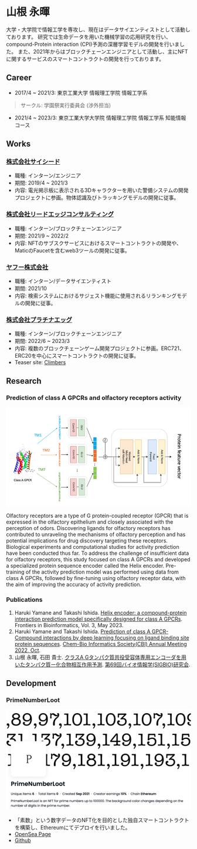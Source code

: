 # 山根 永暉

大学・大学院で情報工学を専攻し、現在はデータサイエンティストとして活動しております。
研究では生命データを用いた機械学習の応用研究を行い、compound-Protein interaction (CPI)予測の深層学習モデルの開発を行いました。
また、2021年からはブロックチェーンエンジニアとして活動し、主にNFTに関するサービスのスマートコントラクトの開発を行っております。

## Career

- 2017/4 ~ 2021/3: 東京工業大学 情報理工学院 情報工学系
>サークル: 学園祭実行委員会 (渉外担当)
- 2021/4 ~ 2023/3: 東京工業大学大学院 情報理工学院 情報工学系 知能情報コース

## Works
### [株式会社サイシード](https://sciseed.jp/)
- 職種: インターン/エンジニア
- 期間: 2019/4 ~ 2021/3
- 内容: 電光掲示板に表示される3Dキャラクターを用いた警備システムの開発プロジェクトに参画。物体認識及びトラッキングモデルの開発に従事。

### [株式会社リードエッジコンサルティング](https://corp.leadedge-c.com/)
- 職種: インターン/ブロックチェーンエンジニア
- 期間: 2021/9 ~ 2022/2
- 内容: NFTのサブスクサービスにおけるスマートコントラクトの開発や、MaticのFaucetを含むweb3ツールの開発に従事。

### [ヤフー株式会社](https://about.yahoo.co.jp/)
- 職種: インターン/データサイエンティスト
- 期間: 2021/10
- 内容: 検索システムにおけるサジェスト機能に使用されるリランキングモデルの開発に従事。

### [株式会社プラチナエッグ](https://www.platinum-egg.com/)
- 職種: インターン/ブロックチェーンエンジニア
- 期間: 2022/6 ~ 2023/3
- 内容: 複数のブロックチェーンゲーム開発プロジェクトに参画。ERC721、ERC20を中心にスマートコントラクトの開発に従事。
- Teaser site: [Climbers](https://climbers.show/)


## Research
### Prediction of class A GPCRs and olfactory receptors activity
![helixencoder](img/he.png)

Olfactory receptors are a type of G protein-coupled receptor (GPCR) that is expressed in the olfactory epithelium and closely associated with the perception of odors. Discovering ligands for olfactory receptors has contributed to unraveling the mechanisms of olfactory perception and has potential implications for drug discovery targeting these receptors. Biological experiments and computational studies for activity prediction have been conducted thus far. To address the challenge of insufficient data for olfactory receptors, this study focused on class A GPCRs and developed a specialized protein sequence encoder called the Helix encoder. Pre-training of the activity prediction model was performed using data from class A GPCRs, followed by fine-tuning using olfactory receptor data, with the aim of improving the accuracy of activity prediction.
### Publications
1. Haruki Yamane and Takashi Ishida. [Helix encoder: a compound-protein interaction prediction model specifically designed for class A GPCRs](https://doi.org/10.3389/fbinf.2023.1193025). Frontiers in Bioinformatics, Vol. 3, May 2023.
2. Haruki Yamane and Takashi Ishida. [Prediction of class A GPCR-Compound interactions by deep learning focusing on ligand binding site protein sequences](https://cbi-society.org/taikai/taikai22/poster_oral/p_abstract_cbi2022.pdf#page=51). [Chem-Bio Informatics Society(CBI) Annual Meeting 2022, Oct](https://cbi-society.org/taikai/taikai22/index.html).
3. 山根 永暉, 石田 貴士. [クラスA Gタンパク質共役受容体専用エンコーダを用いたタンパク質ー化合物相互作用予測](https://ipsj.ixsq.nii.ac.jp/ej/?action=pages_view_main&active_action=repository_view_main_item_detail&item_id=216913&item_no=1&page_id=13&block_id=8). [第69回バイオ情報学(SIGBIO)研究会](https://www.ipsj.or.jp/kenkyukai/event/bio69.html).

## Development
### PrimeNumberLoot
![pnl](img/pnl.png)

- 「素数」という数字データのNFT化を目的とした独自スマートコントラクトを構築し、Ethereumにてデプロイを行いました。
- [OpenSea Page](https://opensea.io/collection/primenumberloot)
- [Github](https://github.com/Haru38/PrimeNumberLoot)